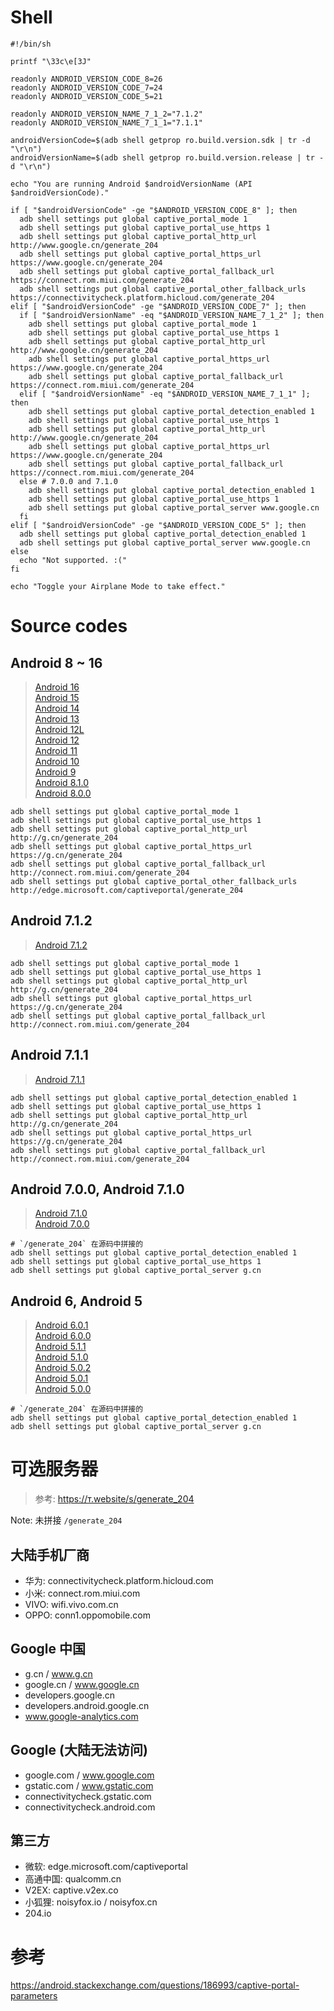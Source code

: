 # Shell
``` shell
#!/bin/sh

printf "\33c\e[3J"

readonly ANDROID_VERSION_CODE_8=26
readonly ANDROID_VERSION_CODE_7=24
readonly ANDROID_VERSION_CODE_5=21

readonly ANDROID_VERSION_NAME_7_1_2="7.1.2"
readonly ANDROID_VERSION_NAME_7_1_1="7.1.1"

androidVersionCode=$(adb shell getprop ro.build.version.sdk | tr -d "\r\n")
androidVersionName=$(adb shell getprop ro.build.version.release | tr -d "\r\n")

echo "You are running Android $androidVersionName (API $androidVersionCode)."

if [ "$androidVersionCode" -ge "$ANDROID_VERSION_CODE_8" ]; then
  adb shell settings put global captive_portal_mode 1
  adb shell settings put global captive_portal_use_https 1
  adb shell settings put global captive_portal_http_url http://www.google.cn/generate_204
  adb shell settings put global captive_portal_https_url https://www.google.cn/generate_204
  adb shell settings put global captive_portal_fallback_url https://connect.rom.miui.com/generate_204
  adb shell settings put global captive_portal_other_fallback_urls https://connectivitycheck.platform.hicloud.com/generate_204
elif [ "$androidVersionCode" -ge "$ANDROID_VERSION_CODE_7" ]; then
  if [ "$androidVersionName" -eq "$ANDROID_VERSION_NAME_7_1_2" ]; then
    adb shell settings put global captive_portal_mode 1
    adb shell settings put global captive_portal_use_https 1
    adb shell settings put global captive_portal_http_url http://www.google.cn/generate_204
    adb shell settings put global captive_portal_https_url https://www.google.cn/generate_204
    adb shell settings put global captive_portal_fallback_url https://connect.rom.miui.com/generate_204
  elif [ "$androidVersionName" -eq "$ANDROID_VERSION_NAME_7_1_1" ]; then
    adb shell settings put global captive_portal_detection_enabled 1
    adb shell settings put global captive_portal_use_https 1
    adb shell settings put global captive_portal_http_url http://www.google.cn/generate_204
    adb shell settings put global captive_portal_https_url https://www.google.cn/generate_204
    adb shell settings put global captive_portal_fallback_url https://connect.rom.miui.com/generate_204
  else # 7.0.0 and 7.1.0
    adb shell settings put global captive_portal_detection_enabled 1
    adb shell settings put global captive_portal_use_https 1
    adb shell settings put global captive_portal_server www.google.cn
  fi
elif [ "$androidVersionCode" -ge "$ANDROID_VERSION_CODE_5" ]; then
  adb shell settings put global captive_portal_detection_enabled 1
  adb shell settings put global captive_portal_server www.google.cn
else
  echo "Not supported. :("
fi

echo "Toggle your Airplane Mode to take effect."
```

# Source codes
## Android 8 ~ 16
> [Android 16](https://android.googlesource.com/platform/frameworks/base/+/refs/tags/android-16.0.0_r1/core/java/android/provider/Settings.java)  
> [Android 15](https://android.googlesource.com/platform/frameworks/base/+/refs/tags/android-15.0.0_r1/core/java/android/provider/Settings.java)  
> [Android 14](https://android.googlesource.com/platform/frameworks/base/+/refs/tags/android-14.0.0_r1/core/java/android/provider/Settings.java)  
> [Android 13](https://android.googlesource.com/platform/frameworks/base/+/refs/tags/android-13.0.0_r1/core/java/android/provider/Settings.java)  
> [Android 12L](https://android.googlesource.com/platform/frameworks/base/+/refs/tags/android-12.1.0_r1/core/java/android/provider/Settings.java)  
> [Android 12](https://android.googlesource.com/platform/frameworks/base/+/refs/tags/android-12.0.0_r1/core/java/android/provider/Settings.java)  
> [Android 11](https://android.googlesource.com/platform/frameworks/base/+/android-11.0.0_r1/core/java/android/provider/Settings.java)  
> [Android 10](https://android.googlesource.com/platform/frameworks/base/+/android-10.0.0_r1/core/java/android/provider/Settings.java)   
> [Android 9](https://android.googlesource.com/platform/frameworks/base/+/android-9.0.0_r1/core/java/android/provider/Settings.java)  
> [Android 8.1.0](https://android.googlesource.com/platform/frameworks/base/+/android-8.1.0_r1/core/java/android/provider/Settings.java)  
> [Android 8.0.0](https://android.googlesource.com/platform/frameworks/base/+/android-8.0.0_r1/core/java/android/provider/Settings.java)  

``` shell
adb shell settings put global captive_portal_mode 1
adb shell settings put global captive_portal_use_https 1
adb shell settings put global captive_portal_http_url http://g.cn/generate_204
adb shell settings put global captive_portal_https_url https://g.cn/generate_204
adb shell settings put global captive_portal_fallback_url http://connect.rom.miui.com/generate_204
adb shell settings put global captive_portal_other_fallback_urls http://edge.microsoft.com/captiveportal/generate_204
```

## Android 7.1.2
> [Android 7.1.2](https://android.googlesource.com/platform/frameworks/base/+/android-7.1.2_r1/core/java/android/provider/Settings.java)

``` shell
adb shell settings put global captive_portal_mode 1
adb shell settings put global captive_portal_use_https 1
adb shell settings put global captive_portal_http_url http://g.cn/generate_204
adb shell settings put global captive_portal_https_url https://g.cn/generate_204
adb shell settings put global captive_portal_fallback_url http://connect.rom.miui.com/generate_204
```

## Android 7.1.1
> [Android 7.1.1](https://android.googlesource.com/platform/frameworks/base/+/android-7.1.1_r1/core/java/android/provider/Settings.java)

``` shell
adb shell settings put global captive_portal_detection_enabled 1
adb shell settings put global captive_portal_use_https 1
adb shell settings put global captive_portal_http_url http://g.cn/generate_204
adb shell settings put global captive_portal_https_url https://g.cn/generate_204
adb shell settings put global captive_portal_fallback_url http://connect.rom.miui.com/generate_204
```

## Android 7.0.0, Android 7.1.0 
> [Android 7.1.0](https://android.googlesource.com/platform/frameworks/base/+/android-7.1.0_r1/core/java/android/provider/Settings.java)  
> [Android 7.0.0](https://android.googlesource.com/platform/frameworks/base/+/android-7.0.0_r1/core/java/android/provider/Settings.java)

``` shell
# `/generate_204` 在源码中拼接的
adb shell settings put global captive_portal_detection_enabled 1
adb shell settings put global captive_portal_use_https 1
adb shell settings put global captive_portal_server g.cn
```

## Android 6, Android 5
> [Android 6.0.1](https://android.googlesource.com/platform/frameworks/base/+/android-6.0.1_r1/core/java/android/provider/Settings.java)  
> [Android 6.0.0](https://android.googlesource.com/platform/frameworks/base/+/android-6.0.0_r1/core/java/android/provider/Settings.java)  
> [Android 5.1.1](https://android.googlesource.com/platform/frameworks/base/+/android-5.1.1_r1/core/java/android/provider/Settings.java)  
> [Android 5.1.0](https://android.googlesource.com/platform/frameworks/base/+/android-5.1.0_r1/core/java/android/provider/Settings.java)  
> [Android 5.0.2](https://android.googlesource.com/platform/frameworks/base/+/android-5.0.2_r1/core/java/android/provider/Settings.java)  
> [Android 5.0.1](https://android.googlesource.com/platform/frameworks/base/+/android-5.0.1_r1/core/java/android/provider/Settings.java)  
> [Android 5.0.0](https://android.googlesource.com/platform/frameworks/base/+/android-5.0.0_r1/core/java/android/provider/Settings.java)  

``` shell
# `/generate_204` 在源码中拼接的
adb shell settings put global captive_portal_detection_enabled 1
adb shell settings put global captive_portal_server g.cn
```

# 可选服务器
> 参考: https://т.website/s/generate_204

Note: 未拼接 `/generate_204`

## 大陆手机厂商
- 华为: connectivitycheck.platform.hicloud.com
- 小米: connect.rom.miui.com
- VIVO: wifi.vivo.com.cn
- OPPO: conn1.oppomobile.com

## Google 中国
- g.cn / www.g.cn
- google.cn / www.google.cn
- developers.google.cn
- developers.android.google.cn
- www.google-analytics.com

## Google (大陆无法访问)
- google.com / www.google.com
- gstatic.com / www.gstatic.com
- connectivitycheck.gstatic.com
- connectivitycheck.android.com

## 第三方
- 微软: edge.microsoft.com/captiveportal
- 高通中国: qualcomm.cn
- V2EX: captive.v2ex.co
- 小狐狸: noisyfox.io / noisyfox.cn
- 204.io

# 参考
https://android.stackexchange.com/questions/186993/captive-portal-parameters
